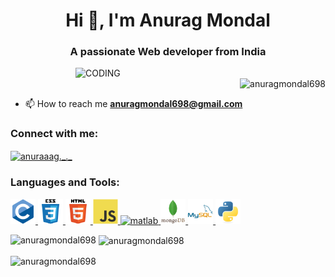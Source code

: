<h1 align="center">Hi 👋, I'm Anurag Mondal</h1>
<h3 align="center">A passionate Web developer from India</h3>
<IMG ALIGN="RIGHT" ALT="CODING" WIDTH="400" SRC="https://miro.medium.com/max/1360/0*7Q3yvSIv_t0ioJ-Z.gif">

<p align="RIGHT"> <img src="https://komarev.com/ghpvc/?username=anuragmondal698&label=Profile%20views&color=0e75b6&style=flat" alt="anuragmondal698" /> </p>

- 📫 How to reach me **anuragmondal698@gmail.com**

<h3 align="left">Connect with me:</h3>
<p align="left">
<a href="https://instagram.com/anuraaag._._" target="blank"><img align="center" src="https://raw.githubusercontent.com/rahuldkjain/github-profile-readme-generator/master/src/images/icons/Social/instagram.svg" alt="anuraaag._._" height="30" width="40" /></a>
</p>

<h3 align="left">Languages and Tools:</h3>
<p align="left"> <a href="https://www.cprogramming.com/" target="_blank" rel="noreferrer"> <img src="https://raw.githubusercontent.com/devicons/devicon/master/icons/c/c-original.svg" alt="c" width="40" height="40"/> </a> <a href="https://www.w3schools.com/css/" target="_blank" rel="noreferrer"> <img src="https://raw.githubusercontent.com/devicons/devicon/master/icons/css3/css3-original-wordmark.svg" alt="css3" width="40" height="40"/> </a> <a href="https://www.w3.org/html/" target="_blank" rel="noreferrer"> <img src="https://raw.githubusercontent.com/devicons/devicon/master/icons/html5/html5-original-wordmark.svg" alt="html5" width="40" height="40"/> </a> <a href="https://developer.mozilla.org/en-US/docs/Web/JavaScript" target="_blank" rel="noreferrer"> <img src="https://raw.githubusercontent.com/devicons/devicon/master/icons/javascript/javascript-original.svg" alt="javascript" width="40" height="40"/> </a> <a href="https://www.mathworks.com/" target="_blank" rel="noreferrer"> <img src="https://upload.wikimedia.org/wikipedia/commons/2/21/Matlab_Logo.png" alt="matlab" width="40" height="40"/> </a> <a href="https://www.mongodb.com/" target="_blank" rel="noreferrer"> <img src="https://raw.githubusercontent.com/devicons/devicon/master/icons/mongodb/mongodb-original-wordmark.svg" alt="mongodb" width="40" height="40"/> </a> <a href="https://www.mysql.com/" target="_blank" rel="noreferrer"> <img src="https://raw.githubusercontent.com/devicons/devicon/master/icons/mysql/mysql-original-wordmark.svg" alt="mysql" width="40" height="40"/> </a> <a href="https://www.python.org" target="_blank" rel="noreferrer"> <img src="https://raw.githubusercontent.com/devicons/devicon/master/icons/python/python-original.svg" alt="python" width="40" height="40"/> </a> </p>

<p><img align="left" src="https://github-readme-stats.vercel.app/api/top-langs?username=anuragmondal698&show_icons=true&locale=en&layout=compact" alt="anuragmondal698" /></p>

<p>&nbsp;<img align="center" src="https://github-readme-stats.vercel.app/api?username=anuragmondal698&show_icons=true&locale=en" alt="anuragmondal698" /></p>

<p><img align="center" src="https://github-readme-streak-stats.herokuapp.com/?user=anuragmondal698&" alt="anuragmondal698" /></p>

